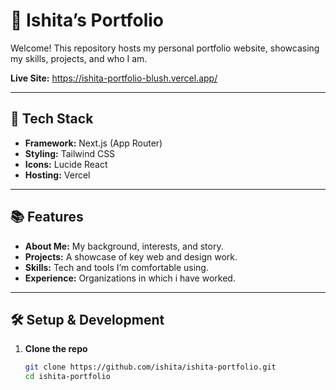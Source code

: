 
# 💼 Ishita’s Portfolio

Welcome! This repository hosts my personal portfolio website, showcasing my skills, projects, and who I am.

**Live Site:** https://ishita-portfolio-blush.vercel.app/


---

## 🚀 Tech Stack

- **Framework:** Next.js (App Router)
- **Styling:** Tailwind CSS
- **Icons:** Lucide React
- **Hosting:** Vercel

---

## 📚 Features

- **About Me:** My background, interests, and story.
- **Projects:** A showcase of key web and design work.
- **Skills:** Tech and tools I’m comfortable using.
- **Experience:** Organizations in which i have worked.

---

## 🛠️ Setup & Development

1. **Clone the repo**
   ```bash
   git clone https://github.com/ishita/ishita-portfolio.git
   cd ishita-portfolio
